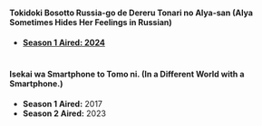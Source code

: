 <h4>Tokidoki Bosotto Russia-go de Dereru Tonari no Alya-san (Alya Sometimes Hides Her Feelings in Russian)<h4>
<ul>
  <li><a href="https://github.com/DevMoony/Anime-ChatSonic-Suggest/tree/main/Alya%20Sometimes%20Hides%20Her%20Feelings%20in%20Russian"><strong>Season 1 Aired:</strong> 2024</a></li>
</ul>
<h1></h1>
<h4>Isekai wa Smartphone to Tomo ni. (In a Different World with a Smartphone.)</h4>
<ul>
  <li><strong>Season 1 Aired:</strong> 2017</li>
  <li><strong>Season 2 Aired:</strong> 2023</li>
</ul>
